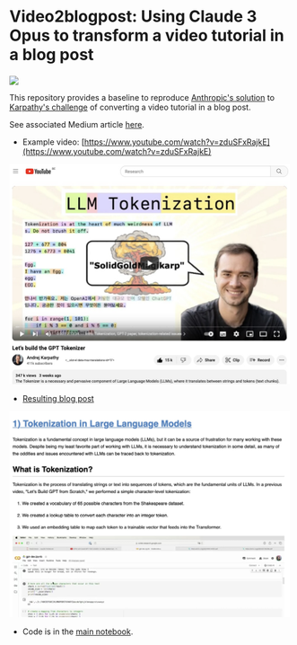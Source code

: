 # Video2blogpost: Using Claude 3 Opus to transform a video tutorial in a blog post

[<img align="center" src="https://colab.research.google.com/assets/colab-badge.svg" />](https://colab.research.google.com/github/Yannael/video2blogpost/blob/main/Video2BlogPost.ipynb)

This repository provides a baseline to reproduce [Anthropic's solution](https://twitter.com/mlpowered/status/1764718705991442622) to [Karpathy's challenge](https://twitter.com/karpathy/status/1760740503614836917) of converting a video tutorial in a blog post. 

See associated Medium article [here](https://medium.com/@ya-lb/using-claude-3-to-transform-a-video-tutorial-in-a-blog-post-d2c1e04e7a7b).

- Example video: [https://www.youtube.com/watch?v=zduSFxRajkE](https://www.youtube.com/watch?v=zduSFxRajkE)

<img src="video_karpathy.jpg" width=500>


- [Resulting blog post](https://yannael.github.io/video2blogpost/final_output/blogpost.html)

<img src="blogpost.jpg" width=500>


- Code is in the [main notebook](Video2BlogPost.ipynb).

